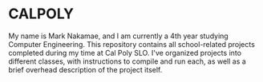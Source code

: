 # CALPOLY

My name is Mark Nakamae, and I am currently a 4th year studying Computer Engineering. This repository contains all school-related projects completed during my time at Cal Poly SLO. I've organized projects into different classes, with instructions to compile and run each, as well as a brief overhead description of the project itself. 
